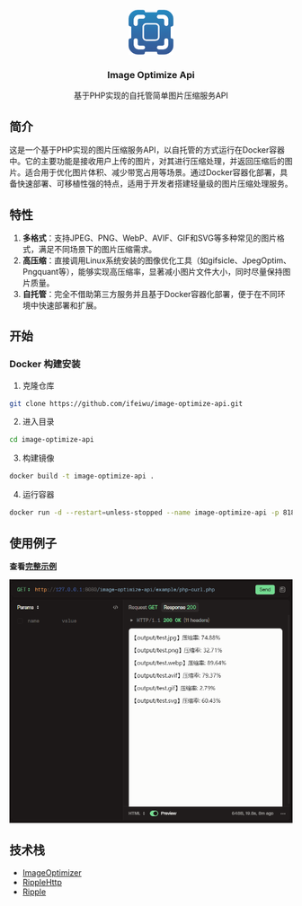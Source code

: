 <br />
<div align="center">
  <img src="logo.png" alt="Logo" width="80" height="80">
  <h3 align="center">Image Optimize Api</h3>
  <p align="center">
    基于PHP实现的自托管简单图片压缩服务API
  </p>
</div>

## 简介
这是一个基于PHP实现的图片压缩服务API，以自托管的方式运行在Docker容器中。它的主要功能是接收用户上传的图片，对其进行压缩处理，并返回压缩后的图片。适合用于优化图片体积、减少带宽占用等场景。通过Docker容器化部署，具备快速部署、可移植性强的特点，适用于开发者搭建轻量级的图片压缩处理服务。

## 特性
1. **多格式**：支持JPEG、PNG、WebP、AVIF、GIF和SVG等多种常见的图片格式，满足不同场景下的图片压缩需求。
2. **高压缩**：直接调用Linux系统安装的图像优化工具（如gifsicle、JpegOptim、Pngquant等），能够实现高压缩率，显著减小图片文件大小，同时尽量保持图片质量。
3. **自托管**：完全不借助第三方服务并且基于Docker容器化部署，便于在不同环境中快速部署和扩展。

## 开始

### Docker 构建安装

1. 克隆仓库
```sh
git clone https://github.com/ifeiwu/image-optimize-api.git
```
2. 进入目录
```sh
cd image-optimize-api
```
3. 构建镜像
```sh
docker build -t image-optimize-api .
```
4. 运行容器
```sh
docker run -d --restart=unless-stopped --name image-optimize-api -p 8182:8182 -p 8181:8181 -v "$(pwd)":/app -e API_TOKEN="your_api_key" image-optimize-api
 ```

## 使用例子

**查看[完整示例](https://github.com/ifeiwu/image-optimize-api/tree/main/example)**

<img src="example.png" alt="example">

## 技术栈
* [ImageOptimizer](https://github.com/spatie/image-optimizer)
* [RippleHttp](https://github.com/cloudtay/ripple-http)
* [Ripple](https://github.com/cloudtay/ripple)